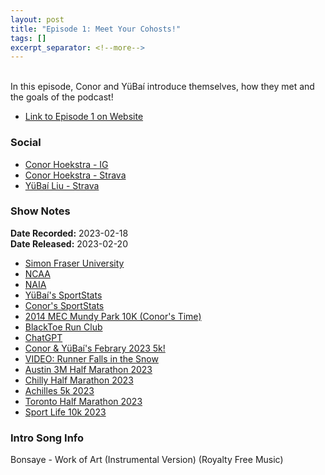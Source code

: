 ```yaml
---
layout: post
title: "Episode 1: Meet Your Cohosts!"
tags: []
excerpt_separator: <!--more-->
---
```


<div id="buzzsprout-player-12288862"></div><script src="https://www.buzzsprout.com/2138032/12288862-episode-1-meet-your-cohosts.js?container_id=buzzsprout-player-12288862&player=small" type="text/javascript" charset="utf-8"></script>

<br>In this episode, Conor and YüBaí introduce themselves, how they met and the goals of the podcast!
 
<!--more-->

* [Link to Episode 1 on Website](https://runforthefunofit.com/2023/02/20/Episode-1.html)

### Social
 
* [Conor Hoekstra - IG](https://www.instagram.com/conorhoekstra/)
* [Conor Hoekstra - Strava](https://www.strava.com/athletes/59373430)
* [YüBaí Liu - Strava](https://www.strava.com/athletes/102365031)

### Show Notes
 
**Date Recorded:** 2023-02-18 <br>
**Date Released:** 2023-02-20

* [Simon Fraser University](https://www.sfu.ca/)
* [NCAA](https://www.ncaa.com/)
* [NAIA](https://www.naia.org/landing/index)
* [YüBaí's SportStats](https://www.sportstats.ca/search-results.xhtml?query=yubai%20liu&companies=[1,2,9,8])
* [Conor's SportStats](https://www.sportstats.ca/search-results.xhtml?query=conor%20hoekstra&companies=[1,2,9,8])
* [2014 MEC Mundy Park 10K (Conor's Time)](https://www.mapmyrun.com/workout/748329323)
* [BlackToe Run Club](https://www.instagram.com/blacktoerunning)
* [ChatGPT](https://openai.com/blog/chatgpt/)
* [Conor & YüBaí's Febrary 2023 5k!](https://www.strava.com/activities/8582787044)
* [VIDEO: Runner Falls in the Snow](https://www.youtube.com/watch?v=98mBl9d0dew)
* [Austin 3M Half Marathon 2023](https://downhilltodowntown.com/)
* [Chilly Half Marathon 2023](https://raceroster.com/events/2023/56685/2023-chilly-half-marathon)
* [Achilles 5k 2023](https://raceroster.com/events/2023/66509/2023-toronto-st-patricks-day-race)
* [Toronto Half Marathon 2023](http://www.torontomarathon.com/)
* [Sport Life 10k 2023](https://sportinglife10k.ca/)

### Intro Song Info
 
Bonsaye - Work of Art (Instrumental Version) (Royalty Free Music)
